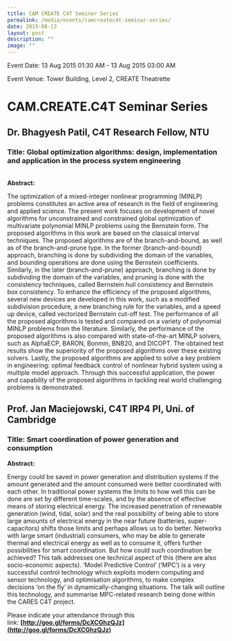 ```yaml
---
title: CAM CREATE C4T Seminar Series
permalink: /media/events/camcreatec4t-seminar-series/
date: 2015-08-13
layout: post
description: ""
image: ""
---
```



Event Date: 13 Aug 2015 01:30 AM - 13 Aug 2015 03:00 AM

Event Venue: Tower Building, Level 2, CREATE Theatrette

CAM.CREATE.C4T Seminar Series
=============================

Dr. Bhagyesh Patil, C4T Research Fellow, NTU
--------------------------------------------

### Title: Global optimization algorithms: design, implementation and application in the process system engineering

   
**Abstract:**

The optimization of a mixed-integer nonlinear programming (MINLP) problems constitutes an active area of research in the field of engineering and applied science. The present work focuses on development of novel algorithms for unconstrained and constrained global optimization of multivariate polynomial MINLP problems using the Bernstein form. The proposed algorithms in this work are based on the classical interval techniques. The proposed algorithms are of the branch-and-bound, as well as of the branch-and-prune type. In the former (branch-and-bound) approach, branching is done by subdividing the domain of the variables, and bounding operations are done using the Bernstein coefficients. Similarly, in the later (branch-and-prune) approach, branching is done by subdividing the domain of the variables, and pruning is done with the consistency techniques, called Bernstein hull consistency and Bernstein box consistency. To enhance the efficiency of the proposed algorithms, several new devices are developed in this work, such as a modified subdivision procedure, a new branching rule for the variables, and a speed up device, called vectorized Bernstein cut-off test. The performance of all the proposed algorithms is tested and compared on a variety of polynomial MINLP problems from the literature. Similarly, the performance of the proposed algorithms is also compared with state-of-the-art MINLP solvers, such as AlphaECP, BARON, Bonmin, BNB20, and DICOPT. The obtained test results show the superiority of the proposed algorithms over these existing solvers. Lastly, the proposed algorithms are applied to solve a key problem in engineering: optimal feedback control of nonlinear hybrid system using a multiple model approach. Through this successful application, the power and capability of the proposed algorithms in tackling real world challenging problems is demonstrated.

Prof. Jan Maciejowski, C4T IRP4 PI, Uni. of Cambridge
-----------------------------------------------------

### Title: Smart coordination of power generation and consumption

**Abstract:**

Energy could be saved in power generation and distribution systems if the amount generated and the amount consumed were better coordinated with each other. In traditional power systems the limits to how well this can be done are set by different time-scales, and by the absence of effective means of storing electrical energy. The increased penetration of renewable generation (wind, tidal, solar) and the real possibility of being able to store large amounts of electrical energy in the near future (batteries, super-capacitors) shifts those limits and perhaps allows us to do better. Networks with large smart (industrial) consumers, who may be able to generate thermal and electrical energy as well as to consume it, offers further possibilities for smart coordination. But how could such coordination be achieved? This talk addresses one technical aspect of this (there are also socio-economic aspects). ‘Model Predictive Control’ (‘MPC’) is a very successful control technology which exploits modern computing and sensor technology, and optimisation algorithms, to make complex decisions ‘on the fly’ in dynamically-changing situations. The talk will outline this technology, and summarise MPC-related research being done within the CARES C4T project.

Please indicate your attendance through this link: **[http://goo.gl/forms/DcXCGhzQJz](http://goo.gl/forms/DcXCGhzQJz)**